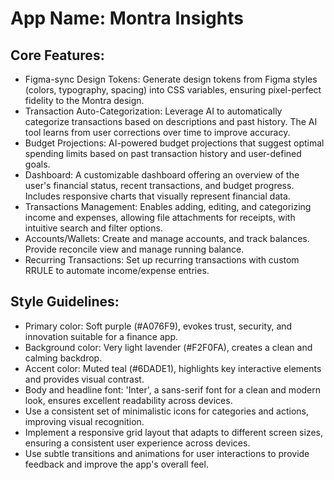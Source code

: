# **App Name**: Montra Insights

## Core Features:

- Figma-sync Design Tokens: Generate design tokens from Figma styles (colors, typography, spacing) into CSS variables, ensuring pixel-perfect fidelity to the Montra design.
- Transaction Auto-Categorization: Leverage AI to automatically categorize transactions based on descriptions and past history. The AI tool learns from user corrections over time to improve accuracy.
- Budget Projections: AI-powered budget projections that suggest optimal spending limits based on past transaction history and user-defined goals.
- Dashboard: A customizable dashboard offering an overview of the user's financial status, recent transactions, and budget progress. Includes responsive charts that visually represent financial data.
- Transactions Management: Enables adding, editing, and categorizing income and expenses, allowing file attachments for receipts, with intuitive search and filter options.
- Accounts/Wallets: Create and manage accounts, and track balances. Provide reconcile view and manage running balance.
- Recurring Transactions: Set up recurring transactions with custom RRULE to automate income/expense entries.

## Style Guidelines:

- Primary color: Soft purple (#A076F9), evokes trust, security, and innovation suitable for a finance app.
- Background color: Very light lavender (#F2F0FA), creates a clean and calming backdrop.
- Accent color: Muted teal (#6DADE1), highlights key interactive elements and provides visual contrast.
- Body and headline font: 'Inter', a sans-serif font for a clean and modern look, ensures excellent readability across devices. 
- Use a consistent set of minimalistic icons for categories and actions, improving visual recognition.
- Implement a responsive grid layout that adapts to different screen sizes, ensuring a consistent user experience across devices.
- Use subtle transitions and animations for user interactions to provide feedback and improve the app's overall feel.